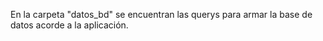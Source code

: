 En la carpeta "datos_bd" se encuentran las querys para armar la base de datos acorde a la aplicación.

